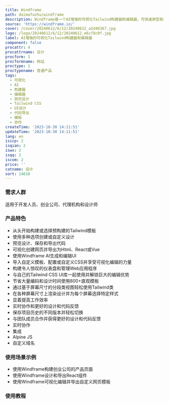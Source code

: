 ```yaml
---
title: Windframe
path: daimafuzhu/windframe
description: Windframe是一个AI增强的可视化Tailwind构建器和编辑器，可快速原型和构建令人惊叹的网页。加快您的网页开发流程，分钟级交付。
source: 'https://windframe.io/'
cover: /cover/20240612/6/12/20240612_a2d46367.jpg
logo: /logo/20240612/6/12/20240612_e6cf8c0f.jpg
label: AI增强的可视化Tailwind构建器和编辑器
component: false
procattr: 4
procattrname: 设计
procform: 1
procformname: 网站
proctype: 1
proctypename: 普通产品
tags:
  - 可视化
  - AI
  - 构建器
  - 编辑器
  - 网页设计
  - Tailwind CSS
  - UI设计
  - 代码导出
  - 模板
  - 协作
createTime: '2023-10-30 14:11:51'
updateTime: '2023-10-30 14:11:51'
lang: en
isicp: 2
isqian: 2
iswx: 2
isqq: 2
iscom: 2
price: ''
catname: 设计
sort: 14610
---
```




### 需求人群
适用于开发人员、创业公司、代理机构和设计师

### 产品特色
- 从头开始构建或选择预构建的Tailwind模板
- 使用多种选项创建或自定义设计
- 预览设计、保存和导出代码
- 可视化创建网页并导出为Html、React或Vue
- 使用Windframe AI生成和编辑UI
- 导入自定义模板、配置或自定义CSS并享受可视化编辑的力量
- 构建令人惊叹的仪表盘和管理Web应用程序
- 与自己的Tailwind CSS UI库一起使用并解锁巨大的编辑优势
- 节省大量编码和设计时间使用800+直观模板
- 通过基于屏幕尺寸的分段类视图轻松使用Tailwind类
- 在各种屏幕尺寸上渲染设计并为每个屏幕选择特定样式
- 显着提高工作效率
- 实时协作和更好的设计和代码反馈
- 保存项目历史的不同版本并轻松切换
- 与团队成员合作并获得更好的设计和代码反馈
- 实时协作
- 集成
- Alpine JS
- 自定义域名

### 使用场景示例
- 使用Windframe构建创业公司的产品页面
- 使用Windframe设计和导出React组件
- 使用Windframe可视化编辑并导出自定义网页模板

### 使用教程


  
